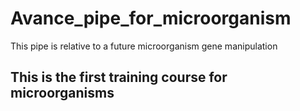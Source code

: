 # Avance_pipe_for_microorganism
This pipe is relative to a future microorganism gene manipulation

## This is the first training course for microorganisms
